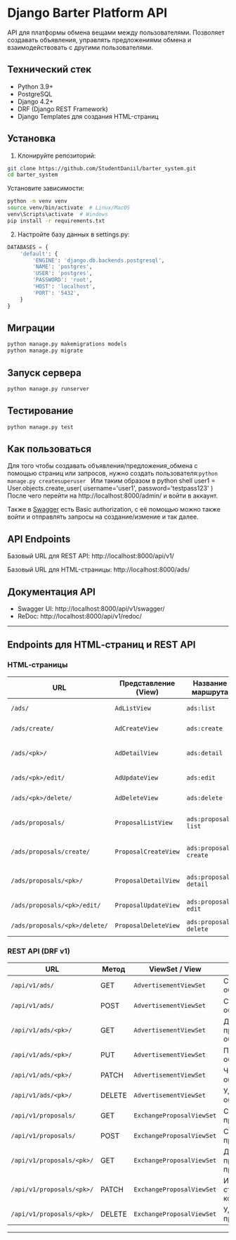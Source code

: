 # Django Barter Platform API

API для платформы обмена вещами между пользователями. Позволяет создавать объявления, управлять предложениями обмена и взаимодействовать с другими пользователями.

## Технический стек

- Python 3.9+
- PostgreSQL
- Django 4.2+
- DRF (Django REST Framework)
- Django Templates для создания HTML-страниц

## Установка

1. Клонируйте репозиторий:
```bash
git clone https://github.com/StudentDaniil/barter_system.git
cd barter_system
```
Установите зависимости:
```bash
python -m venv venv
source venv/bin/activate  # Linux/MacOS
venv\Scripts\activate  # Windows
pip install -r requirements.txt
```
2. Настройте базу данных в settings.py:

```python
DATABASES = {
    'default': {
        'ENGINE': 'django.db.backends.postgresql',
        'NAME': 'postgres',
        'USER': 'postgres',
        'PASSWORD': 'root',
        'HOST': 'localhost',
        'PORT': '5432',
    }
}
```
## Миграции
```bash
python manage.py makemigrations models
python manage.py migrate
```
## Запуск сервера
```bash
python manage.py runserver
```
## Тестирование 
```bash
python manage.py test
```
## Как пользоваться
Для того чтобы создавать объявления/предложения_обмена с помощью страниц или запросов, нужно создать пользователя:```python manage.py createsuperuser ``` 
Или таким образом в python shell user1 = User.objects.create_user(
            username='user1',
            password='testpass123'
        )
После чего перейти на http://localhost:8000/admin/ и войти в аккаунт. 

Также в [Swagger](http://localhost:8000/api/v1/swagger/) есть Basic authorization, с её помощью можно также войти и отправлять запросы на создание/измение и так далее.
## API Endpoints
Базовый URL для REST API: http://localhost:8000/api/v1/

Базовый URL для HTML-страницы: http://localhost:8000/ads/
## Документация API
- Swagger UI: http://localhost:8000/api/v1/swagger/
- ReDoc: http://localhost:8000/api/v1/redoc/

---

## Endpoints для HTML‑страниц и REST API

### HTML‑страницы

| URL                                | Представление (View)            | Название маршрута | Описание                            |
|------------------------------------|---------------------------------|-------------------|-------------------------------------|
| `/ads/`                            | `AdListView`                    | `ads:list`        | Список объявлений                   |
| `/ads/create/`                     | `AdCreateView`                  | `ads:create`      | Создать объявление                  |
| `/ads/<pk>/`                       | `AdDetailView`                  | `ads:detail`      | Детальный просмотр объявления       |
| `/ads/<pk>/edit/`                  | `AdUpdateView`                  | `ads:edit`        | Редактировать объявление            |
| `/ads/<pk>/delete/`                | `AdDeleteView`                  | `ads:delete`      | Удалить объявление                  |
| `/ads/proposals/`                  | `ProposalListView`              | `ads:proposal-list`    | Список предложений обмена           |
| `/ads/proposals/create/`           | `ProposalCreateView`            | `ads:proposal-create`  | Создать предложение обмена          |
| `/ads/proposals/<pk>/`             | `ProposalDetailView`            | `ads:proposal-detail`  | Детальный просмотр предложения      |
| `/ads/proposals/<pk>/edit/`        | `ProposalUpdateView`            | `ads:proposal-edit`    | Редактировать предложение           |
| `/ads/proposals/<pk>/delete/`      | `ProposalDeleteView`            | `ads:proposal-delete`  | Удалить предложение                 |

### REST API (DRF v1)

| URL                                    | Метод | ViewSet / View            | Описание                                  |
|----------------------------------------|-------|---------------------------|-------------------------------------------|
| `/api/v1/ads/`                         | GET   | `AdvertisementViewSet`    | Список объявлений                         |
| `/api/v1/ads/`                         | POST  | `AdvertisementViewSet`    | Создать объявление                        |
| `/api/v1/ads/<pk>/`                    | GET   | `AdvertisementViewSet`    | Детальный просмотр объявления             |
| `/api/v1/ads/<pk>/`                    | PUT   | `AdvertisementViewSet`    | Полное обновление                         |
| `/api/v1/ads/<pk>/`                    | PATCH | `AdvertisementViewSet`    | Частичное обновление                      |
| `/api/v1/ads/<pk>/`                    | DELETE| `AdvertisementViewSet`    | Удалить объявление                        |
| `/api/v1/proposals/`                   | GET   | `ExchangeProposalViewSet` | Список предложений                        |
| `/api/v1/proposals/`                   | POST  | `ExchangeProposalViewSet` | Создать предложение                       |
| `/api/v1/proposals/<pk>/`              | GET   | `ExchangeProposalViewSet` | Детальный просмотр предложения            |
| `/api/v1/proposals/<pk>/`              | PATCH | `ExchangeProposalViewSet` | Изменить статус или комментарий           |
| `/api/v1/proposals/<pk>/`              | DELETE| `ExchangeProposalViewSet` | Удалить предложение                       |

---

